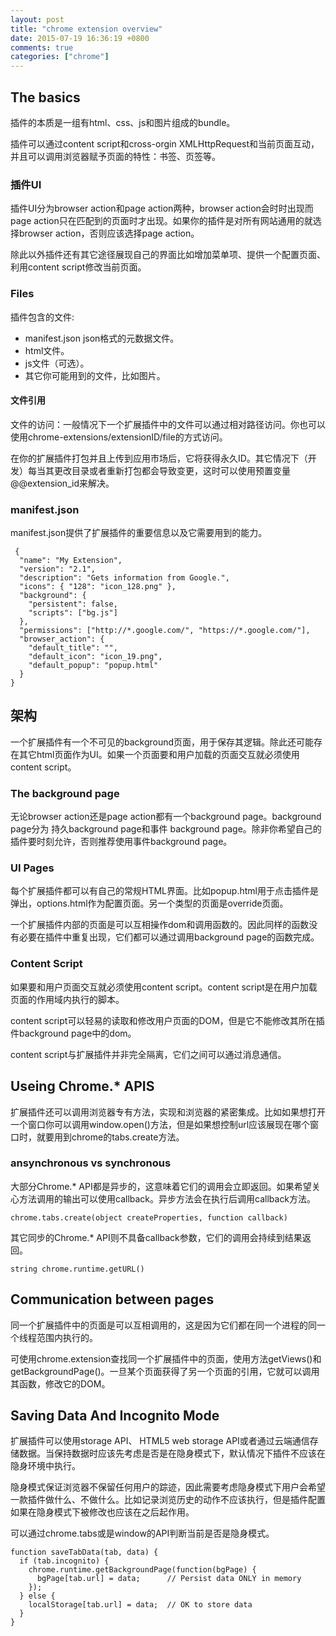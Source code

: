 ```yaml
---
layout: post
title: "chrome extension overview"
date: 2015-07-19 16:36:19 +0800
comments: true
categories: ["chrome"]
---
```



## The basics

插件的本质是一组有html、css、js和图片组成的bundle。

插件可以通过content script和cross-orgin XMLHttpRequest和当前页面互动，并且可以调用浏览器赋予页面的特性：书签、页签等。

### 插件UI

插件UI分为browser action和page action两种，browser action会时时出现而page action只在匹配到的页面时才出现。如果你的插件是对所有网站通用的就选择browser action，否则应该选择page action。

除此以外插件还有其它途径展现自己的界面比如增加菜单项、提供一个配置页面、利用content script修改当前页面。

### Files

插件包含的文件:

* manifest.json json格式的元数据文件。
* html文件。
* js文件（可选）。
* 其它你可能用到的文件，比如图片。

#### 文件引用

文件的访问：一般情况下一个扩展插件中的文件可以通过相对路径访问。你也可以使用chrome-extensions/extensionID/file的方式访问。

在你的扩展插件打包并且上传到应用市场后，它将获得永久ID。其它情况下（开发）每当其更改目录或者重新打包都会导致变更，这时可以使用预置变量@@extension_id来解决。


### manifest.json

manifest.json提供了扩展插件的重要信息以及它需要用到的能力。

	 {
	  "name": "My Extension",
	  "version": "2.1",
	  "description": "Gets information from Google.",
	  "icons": { "128": "icon_128.png" },
	  "background": {
	    "persistent": false,
	    "scripts": ["bg.js"]
	  },
	  "permissions": ["http://*.google.com/", "https://*.google.com/"],
	  "browser_action": {
	    "default_title": "",
	    "default_icon": "icon_19.png",
	    "default_popup": "popup.html"
	  }
	}
	
## 架构

一个扩展插件有一个不可见的background页面，用于保存其逻辑。除此还可能存在其它html页面作为UI。如果一个页面要和用户加载的页面交互就必须使用content script。

### The background page

无论browser action还是page action都有一个background page。background page分为 持久background page和事件 background page。除非你希望自己的插件要时刻允许，否则推荐使用事件background page。

### UI Pages

每个扩展插件都可以有自己的常规HTML界面。比如popup.html用于点击插件是弹出，options.html作为配置页面。另一个类型的页面是override页面。

一个扩展插件内部的页面是可以互相操作dom和调用函数的。因此同样的函数没有必要在插件中重复出现，它们都可以通过调用background page的函数完成。

### Content Script

如果要和用户页面交互就必须使用content script。content script是在用户加载页面的作用域内执行的脚本。

content script可以轻易的读取和修改用户页面的DOM，但是它不能修改其所在插件background page中的dom。

content script与扩展插件并非完全隔离，它们之间可以通过消息通信。

## Useing Chrome.* APIS

扩展插件还可以调用浏览器专有方法，实现和浏览器的紧密集成。比如如果想打开一个窗口你可以调用window.open()方法，但是如果想控制url应该展现在哪个窗口时，就要用到chrome的tabs.create方法。

### ansynchronous vs synchronous

大部分Chrome.* API都是异步的，这意味着它们的调用会立即返回。如果希望关心方法调用的输出可以使用callback。异步方法会在执行后调用callback方法。

	chrome.tabs.create(object createProperties, function callback)
	
其它同步的Chrome.* API则不具备callback参数，它们的调用会持续到结果返回。

	string chrome.runtime.getURL()
	
## Communication between pages

同一个扩展插件中的页面是可以互相调用的，这是因为它们都在同一个进程的同一个线程范围内执行的。

可使用chrome.extension查找同一个扩展插件中的页面，使用方法getViews()和getBackgroundPage()。一旦某个页面获得了另一个页面的引用，它就可以调用其函数，修改它的DOM。

## Saving Data And Incognito Mode

扩展插件可以使用storage API、 HTML5 web storage API或者通过云端通信存储数据。当保持数据时应该先考虑是否是在隐身模式下，默认情况下插件不应该在隐身环境中执行。

隐身模式保证浏览器不保留任何用户的踪迹，因此需要考虑隐身模式下用户会希望一款插件做什么、不做什么。比如记录浏览历史的动作不应该执行，但是插件配置如果在隐身模式下被修改也应该在之后起作用。

可以通过chrome.tabs或是window的API判断当前是否是隐身模式。

	function saveTabData(tab, data) {
	  if (tab.incognito) {
	    chrome.runtime.getBackgroundPage(function(bgPage) {
	      bgPage[tab.url] = data;      // Persist data ONLY in memory
	    });
	  } else {
	    localStorage[tab.url] = data;  // OK to store data
	  }
	}